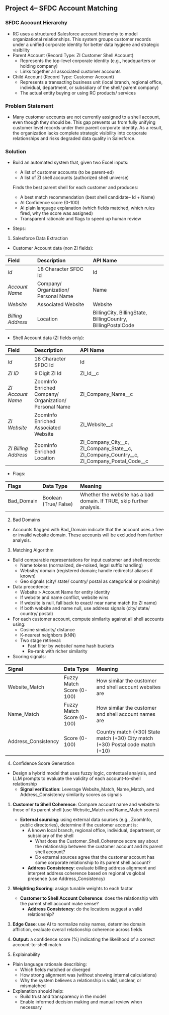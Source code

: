 ## **Project 4– SFDC Account Matching** 

### **SFDC Account Hierarchy** 

* RC uses a structured Salesforce account hierarchy to model organizational relationships. This system groups customer records under a unified corporate identity for better data hygiene and strategic visibility   
* Parent Account (Record Type: ZI Customer Shell Account)  
  * Represents the top-level corporate identity (e.g., headquarters or holding company)   
  * Links together all associated customer accounts  
* Child Account (Record Type: Customer Account)  
  * Represents a transacting business unit (local branch, regional office, individual, department, or subsidiary of the shell/ parent company)   
  * The actual entity buying or using RC products/ services 

### **Problem Statement**

* Many customer accounts are not currently assigned to a shell account, even though they should be. This gap prevents us from fully unifying customer level records under their parent corporate identity. As a result, the organization lacks complete strategic visibility into corporate relationships and risks degraded data quality in Salesforce. 

### **Solution**

* Build an automated system that, given two Excel inputs:   
  * A list of customer accounts (to be parent-ed)  
  * A list of ZI shell accounts (authorized shell universe)

  Finds the best parent shell for each customer and produces: 

  * A best match recommendation (best shell candidate– Id \+ Name)   
  * AI Confidence score (0-100)  
  * AI plain language explanation (which fields matched, which rules fired, why the score was assigned)   
  * Transparent rationale and flags to speed up human review  
* Steps:    
1. Salesforce Data Extraction  
* Customer Account data (non ZI fields):  

| Field  | Description | API Name |
| :---- | :---- | :---- |
| *Id*  | 18 Character SFDC Id | Id |
| *Account Name*  | Company/ Organization/ Personal Name | Name |
| *Website*  | Associated Website | Website |
| *Billing Address*  | Location  |  BillingCity, BillingState, BillingCountry, BillingPostalCode |

* Shell Account data (ZI fields only): 

| Field  | Description | API Name |
| :---- | :---- | :---- |
| *Id*  | 18 Character SFDC Id | Id |
| *ZI ID* | 9 Digit ZI Id  | ZI\_Id\_\_c |
| *ZI Account Name*  | ZoomInfo Enriched Company/ Organization/ Personal Name | ZI\_Company\_Name\_\_c |
| *ZI Website* | ZoomInfo Enriched Associated Website | ZI\_Website\_\_c  |
| *ZI Billing Address*  | ZoomInfo Enriched Location  | ZI\_Company\_City\_\_c, ZI\_Company\_State\_\_c, ZI\_Company\_Country\_\_c, ZI\_Company\_Postal\_Code\_\_c |

* Flags: 

| Flags  | Data Type | Meaning  |
| :---- | :---- | :---- |
| Bad\_Domain  | Boolean (True/ False) | Whether the website has a bad domain. If TRUE, skip further analysis.  |

2. Bad Domains  
* Accounts flagged with Bad\_Domain indicate that the account uses a free or invalid website domain. These accounts will be excluded from further analysis.  
3. Matching Algorithm  
* Build comparable representations for input customer and shell records:   
  * Name tokens (normalized, de-noised, legal suffix handling)   
  * Website/ domain (registered domain; handle redirects/ aliases if known)   
  * Geo signals (city/ state/ country/ postal as categorical or proximity)   
* Data precedence:   
  * Website \> Account Name for entity identity   
  * If website and name conflict, website wins  
  * If website is null, fall back to exact/ near name match (to ZI name)   
  * If both website and name null, use address signals (city/ state/ country/ postal)   
* For each customer account, compute similarity against all shell accounts using:   
  * Cosine similarity/ distance   
  * K-nearest neighbors (kNN)  
  * Two stage retrieval:   
    * Fast filter by website/ name hash buckets   
    * Re-rank with richer similarity   
* Scoring signals: 

| Signal  | Data Type  | Meaning |
| :---- | :---- | :---- |
| Website\_Match  | Fuzzy Match Score (0-100)  | How similar the customer and shell account websites are |
| Name\_Match | Fuzzy Match Score (0-100) | How similar the customer and shell account names are |
| Address\_Consistency  | Score (0-100)  | Country match (+30)  State match (+30)  City match (+30)  Postal code match (+10)  |

4. Confidence Score Generation  
* Design a hybrid model that uses fuzzy logic, contextual analysis, and LLM prompts to evaluate the validity of each account-to-shell relationship  
  * **Signal verification**: Leverage Website\_Match, Name\_Match, and Address\_Consistency similarity scores as signals   
1. **Customer to Shell Coherence**: Compare account name and website to those of its parent shell (use Website\_Match and Name\_Match scores)  
   * **External sourcing**: using external data sources (e.g., ZoomInfo, public directories), determine if the customer account is:   
     * A known local branch, regional office, individual, department, or subsidiary of the shell  
       * What does the Customer\_Shell\_Coherence score say about the relationship between the customer account and its parent shell account?   
       * Do external sources agree that the customer account has some corporate relationship to its parent shell account?	  
     * **Address Consistency**: evaluate billing address alignment and interpret address coherence based on regional vs global presence (use Address\_Consistency)   
2. **Weighting Scoring**: assign tunable weights to each factor  
   * **Customer to Shell Account Coherence**: does the relationship with the parent shell account make sense?   
     * **Address Consistency**: do the locations suggest a valid relationship?   
3. **Edge Case**: use AI to normalize noisy names, determine domain affliction, evaluate overall relationship coherence across fields  
4. **Output:** a confidence score (%) indicating the likelihood of a correct account-to-shell match

   

5. Explainability   
* Plain language rationale describing:  
  * Which fields matched or diverged  
  * How strong alignment was (without showing internal calculations)  
  * Why the system believes a relationship is valid, unclear, or mismatched  
* Explanation should help:   
  * Build trust and transparency in the model  
  * Enable informed decision making and manual review when necessary 
